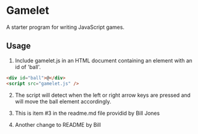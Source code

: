 # Gamelet

A starter program for writing JavaScript games.

## Usage

1. Include gamelet.js in an HTML document containing an
   element with an id of 'ball'.

```html
<div id="ball">@</div>
<script src="gamelet.js" />
```

2. The script will detect when the left or right arrow
   keys are pressed and will move the ball element
   accordingly.

3. This is item #3 in the readme.md file
   providid by Bill Jones

4. Another change to README
   by Bill
